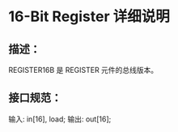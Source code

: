 # 16-Bit Register 详细说明

## 描述：

REGISTER16B 是 REGISTER 元件的总线版本。

## 接口规范：

输入: in[16], load;
输出: out[16];
